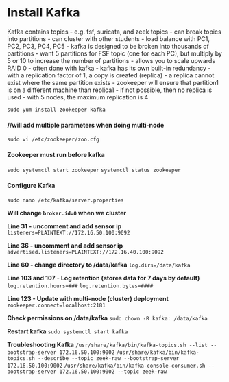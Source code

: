 # Install Kafka

Kafka contains topics - e.g. fsf, suricata, and zeek topics - can break topics into partitions - can cluster with other students - load balance with PC1, PC2, PC3, PC4, PC5 - kafka is designed to be broken into thousands of partitions - want 5 partitions for FSF topic (one for each PC), but multiply by 5 or 10 to increase the number of partitions - allows you to scale upwards
RAID 0 - often done with kafka - kafka has its own built-in redundancy - with a replication factor of 1, a copy is created (replica) - a replica cannot exist where the same partition exists - zookeeper will ensure that partition1 is on a different machine than replica1 - if not possible, then no replica is used - with 5 nodes, the maximum replication is 4

`sudo yum install zookeeper kafka`

#### //will add multiple parameters when doing multi-node
`sudo vi /etc/zookeeper/zoo.cfg`

#### Zookeeper must run before kafka
`sudo systemctl start zookeeper`
`systemctl status zookeeper`

#### Configure Kafka
`sudo nano /etc/kafka/server.properties`

**Will change `broker.id=0` when we cluster**

**Line 31 - uncomment and add sensor ip**
`listeners=PLAINTEXT://172.16.50.100:9092`

**Line 36 - uncomment and add sensor ip**
`advertised.listeners=PLAINTEXT://172.16.40.100:9092`

**Line 60 - change directory to /data/kafka**
`log.dirs=/data/kafka`

**Line 103 and 107 - Log retention (stores data for 7 days by default)**
`log.retention.hours=###`
`log.retention.bytes=####`

**Line 123 - Update with multi-node (cluster) deployment**
`zookeeper.connect=localhost:2181`

**Check permissions on /data/kafka**
`sudo chown -R kafka: /data/kafka`

**Restart kafka**
`sudo systemctl start kafka`

**Troubleshooting Kafka**
`/usr/share/kafka/bin/kafka-topics.sh --list --bootstrap-server 172.16.50.100:9002`
`/usr/share/kafka/bin/kafka-topics.sh --describe --topic zeek-raw --bootstrap-server 172.16.50.100:9002`
`/usr/share/kafka/bin/kafka-console-consumer.sh --bootstrap-server 172.16.50.100:9002 --topic zeek-raw`
  
